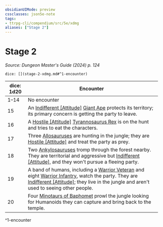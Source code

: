 ```yaml
---
obsidianUIMode: preview
cssclasses: json5e-note
tags:
- ttrpg-cli/compendium/src/5e/xdmg
aliases: ["Stage 2"]
---
```

# Stage 2
*Source: Dungeon Master's Guide (2024) p. 124* 

`dice: [](stage-2-xdmg.md#^1-encounter)`

| dice: 1d20 | Encounter |
|------------|-----------|
| 1–14 | No encounter |
| 15 | An [Indifferent [Attitude]](3-Compendium/rules/variant-rules/indifferent-attitude-xphb.md) [Giant Ape](3-Compendium/bestiary/beast/giant-ape-xmm.md) protects its territory; its primary concern is getting the party to leave. |
| 16 | A [Hostile [Attitude]](3-Compendium/rules/variant-rules/hostile-attitude-xphb.md) [Tyrannosaurus Rex](3-Compendium/bestiary/beast/tyrannosaurus-rex-xmm.md) is on the hunt and tries to eat the characters. |
| 17 | Three [Allosauruses](3-Compendium/bestiary/beast/allosaurus-xmm.md) are hunting in the jungle; they are [Hostile [Attitude]](3-Compendium/rules/variant-rules/hostile-attitude-xphb.md) and treat the party as prey. |
| 18 | Two [Ankylosauruses](3-Compendium/bestiary/beast/ankylosaurus-xmm.md) tromp through the forest nearby. They are territorial and aggressive but [Indifferent [Attitude]](3-Compendium/rules/variant-rules/indifferent-attitude-xphb.md), and they won't pursue a fleeing party. |
| 19 | A band of humans, including a [Warrior Veteran](3-Compendium/bestiary/humanoid/warrior-veteran-xmm.md) and eight [Warrior Infantry](3-Compendium/bestiary/humanoid/warrior-infantry-xmm.md), watch the party. They are [Indifferent [Attitude]](3-Compendium/rules/variant-rules/indifferent-attitude-xphb.md); they live in the jungle and aren't used to seeing other people. |
| 20 | Four [Minotaurs of Baphomet](3-Compendium/bestiary/monstrosity/minotaur-of-baphomet-xmm.md) prowl the jungle looking for Humanoids they can capture and bring back to the temple. |
^1-encounter